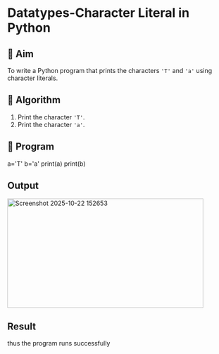 # Datatypes-Character Literal in Python

## 🎯 Aim
To write a Python program that prints the characters `'T'` and `'a'` using character literals.

## 🧠 Algorithm
1. Print the character `'T'`.
2. Print the character `'a'`.

## 🧾 Program
a='T'
b='a'
print(a)
print(b)
## Output
<img width="445" height="249" alt="Screenshot 2025-10-22 152653" src="https://github.com/user-attachments/assets/2f268962-0dac-45d1-959e-69e2d8ee02ed" />

## Result
thus the program runs successfully
